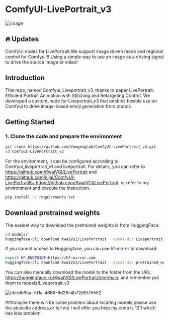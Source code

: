# ComfyUI-LivePortrait_v3
![image](https://github.com/user-attachments/assets/5a7f07e8-c856-4a6e-ad81-82ebe1d5934d)

## 🔥 Updates
ComfyUI nodes for LivePortrait,We support image driven mode and regional control for Comfyui!!!
Using a simple way to use an image as a driving signal to drive the source image or video!
## Introduction 
This repo, named Comfyui_Liveportrait_v3, thanks to paper LivePortrait: Efficient Portrait Animation with Stitching and Retargeting Control.
We developed a custom_node for Liveportrait_v3 that enables flexible use on Comfyui to drive image-based emoji generation from photos.
## Getting Started
### 1. Clone the code and prepare the environment 
```bash
git clone https://github.com/VangengLab/ComfyUI-LivePortrait_v3.git
cd ComfyUI-LivePortrait_v3
```
For the environment, it can be configured according to Comfyui_liveportrait_v1 and liveportrait. For details, you can refer to https://github.com/KwaiVGI/LivePortrait and https://github.com/kijai/ComfyUI-LivePortraitKJ:https://github.com/KwaiVGI/LivePortrait.
or refer to my environment and execute the instruction.
```bash
pip install -r requirements.txt
```
## Download pretrained weights
The easiest way to download the pretrained weights is from HuggingFace:
```bash
cd models/
huggingface-cli download KwaiVGI/LivePortrait --local-dir Liveportrait_v3 --exclude "*.git*" "README.md" "docs"
```
If you cannot access to Huggingface, you can use hf-mirror to download:
```bash
export HF_ENDPOINT=https://hf-mirror.com
huggingface-cli download KwaiVGI/LivePortrait --local-dir pretrained_weights --exclude "*.git*" "README.md" "docs"
```
You can also manually download the model to the folder from the URL: https://huggingface.co/KwaiVGI/LivePortrait/tree/main, and remember put them to models/Liveportrait_v3

​​![cbedb95a-7d1a-4686-8d26-4b72d9f75552](https://github.com/user-attachments/assets/ef1d9943-5a47-4191-a683-3804439c6197)


###maybe there will be some problem about locating models,please use the abusolte address,or tell me I will offer you help.my cuda is 12.1 which has less problem.


